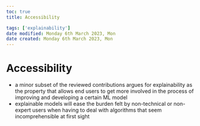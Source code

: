 ```yaml
---
toc: true
title: Accessibility

tags: ['explainability']
date modified: Monday 6th March 2023, Mon
date created: Monday 6th March 2023, Mon
---
```


# Accessibility


- a minor subset of the reviewed contributions argues for explainability as the property that allows end users to get more involved in the process of improving and developing a certain ML model
- explainable models will ease the burden felt by non-technical or non-expert users when having to deal with algorithms that seem incomprehensible at first sight



